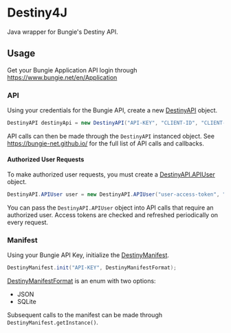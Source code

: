 # Destiny4J
Java wrapper for Bungie's Destiny API.

## Usage
Get your Bungie Application API login through https://www.bungie.net/en/Application

### API
Using your credentials for the Bungie API, create a new [DestinyAPI](https://github.com/FilUnderscore/Destiny4J/blob/main/src/main/java/net/bungie/api/destiny/DestinyAPI.java) object.
```java
DestinyAPI destinyApi = new DestinyAPI("API-KEY", "CLIENT-ID", "CLIENT-SECRET");
```

API calls can then be made through the `DestinyAPI` instanced object. See https://bungie-net.github.io/ for the full list of API calls and callbacks.

#### Authorized User Requests
To make authorized user requests, you must create a [DestinyAPI.APIUser](https://github.com/FilUnderscore/Destiny4J/blob/main/src/main/java/net/bungie/api/destiny/DestinyAPI.java#L470) object.
```java
DestinyAPI.APIUser user = new DestinyAPI.APIUser("user-access-token", "user-refresh-token", accessTokenExpiryTimeInSeconds, refreshTokenExpiryTimeInSeconds);
```

You can pass the `DestinyAPI.APIUser` object into API calls that require an authorized user. Access tokens are checked and refreshed periodically on every request.

### Manifest
Using your Bungie API Key, initialize the [DestinyManifest](https://github.com/FilUnderscore/Destiny4J/blob/main/src/main/java/net/bungie/api/destiny/manifest/DestinyManifest.java).
```java
DestinyManifest.init("API-KEY", DestinyManifestFormat);
```

[DestinyManifestFormat](https://github.com/FilUnderscore/Destiny4J/blob/main/src/main/java/net/bungie/api/destiny/manifest/DestinyManifest.java#L70) is an enum with two options:
* JSON
* SQLite

Subsequent calls to the manifest can be made through `DestinyManifest.getInstance()`.
